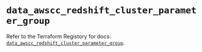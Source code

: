 # `data_awscc_redshift_cluster_parameter_group`

Refer to the Terraform Registory for docs: [`data_awscc_redshift_cluster_parameter_group`](https://registry.terraform.io/providers/hashicorp/awscc/0.70.0/docs/data-sources/redshift_cluster_parameter_group).
